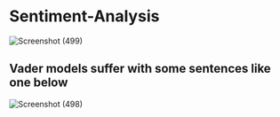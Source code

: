 # Sentiment-Analysis
![Screenshot (499)](https://github.com/animeshdebug7/Sentiment-Analysis-Vader/assets/66486050/3f27809c-b83b-4e63-8d0e-2331060c09b2)

## Vader models suffer with some sentences like one below
![Screenshot (498)](https://github.com/animeshdebug7/Sentiment-Analysis-Vader/assets/66486050/18ad785b-4738-450a-aecc-820421b362fe)
